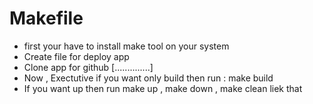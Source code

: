 # Makefile 
- first your have to install make tool on your system
- Create file for deploy app 
- Clone app for github [..............]
- Now , Exectutive if you want only build then run : make build 
- If you want up then run make up , make down , make clean liek that